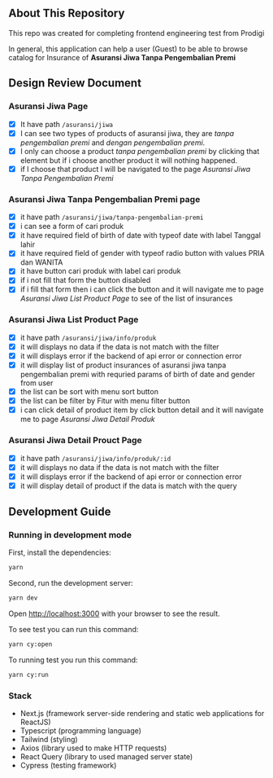 ## About This Repository

This repo was created for completing frontend engineering test from Prodigi

In general, this application can help a user (Guest) to be able to browse catalog for Insurance of **Asuransi Jiwa Tanpa Pengembalian Premi**

## Design Review Document

### Asuransi Jiwa Page

- [x] It have path `/asuransi/jiwa`
- [x] I can see two types of products of asuransi jiwa, they are _tanpa pengembalian premi_ and _dengan pengembalian premi_.
- [x] I only can choose a product _tanpa pengembalian premi_ by clicking that element but if i choose another product it will nothing happened.
- [x] if I choose that product I will be navigated to the page _Asuransi Jiwa Tanpa Pengembalian Premi_

### Asuransi Jiwa Tanpa Pengembalian Premi page

- [x] it have path `/asuransi/jiwa/tanpa-pengembalian-premi`
- [x] i can see a form of cari produk
- [x] it have required field of birth of date with typeof date with label Tanggal lahir
- [x] it have required field of gender with typeof radio button with values PRIA dan WANITA
- [x] it have button cari produk with label cari produk
- [x] if i not fill that form the button disabled
- [x] if i fill that form then i can click the button and it will navigate me to page _Asuransi Jiwa List Product Page_ to see of the list of insurances

### Asuransi Jiwa List Product Page

- [x] it have path `/asuransi/jiwa/info/produk`
- [x] it will displays no data if the data is not match with the filter
- [x] it will displays error if the backend of api error or connection error
- [x] it will display list of product insurances of asuransi jiwa tanpa pengembalian premi with requried params of birth of date and gender from user
- [x] the list can be sort with menu sort button
- [x] the list can be filter by Fitur with menu filter button
- [x] i can click detail of product item by click button detail and it will navigate me to page _Asuransi Jiwa Detail Produk_

### Asuransi Jiwa Detail Prouct Page

- [x] it have path `/asuransi/jiwa/info/produk/:id`
- [x] it will displays no data if the data is not match with the filter
- [x] it will displays error if the backend of api error or connection error
- [x] it will display detail of product if the data is match with the query

## Development Guide

### Running in development mode

First, install the dependencies:

```bash
yarn
```

Second, run the development server:

```bash
yarn dev
```

Open [http://localhost:3000](http://localhost:3000) with your browser to see the result.

To see test you can run this command:

```bash
yarn cy:open
```

To running test you run this command:

```bash
yarn cy:run
```

### Stack

- Next.js (framework server-side rendering and static web applications for ReactJS)
- Typescript (programming language)
- Tailwind (styling)
- Axios (library used to make HTTP requests)
- React Query (library to used managed server state)
- Cypress (testing framework)
